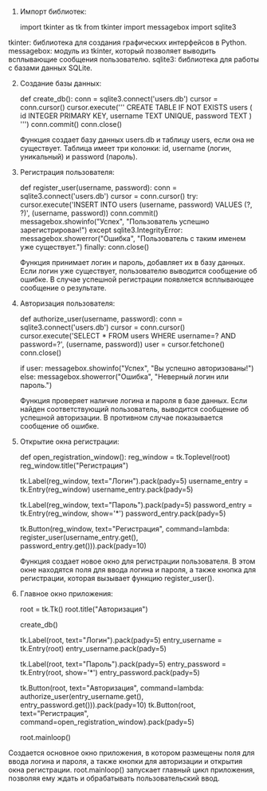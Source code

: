 1. Импорт библиотек:
   
   import tkinter as tk
   from tkinter import messagebox
   import sqlite3
   
  tkinter: библиотека для создания графических интерфейсов в Python.
   messagebox: модуль из tkinter, который позволяет выводить всплывающие сообщения пользователю.
   sqlite3: библиотека для работы с базами данных SQLite.

2. Создание базы данных:
   
   def create_db():
       conn = sqlite3.connect('users.db')
       cursor = conn.cursor()
       cursor.execute('''
           CREATE TABLE IF NOT EXISTS users (
               id INTEGER PRIMARY KEY,
               username TEXT UNIQUE,
               password TEXT
           )
       ''')
       conn.commit()
       conn.close()
   
   Функция создает базу данных users.db и таблицу users, если она не существует.
   Таблица имеет три колонки: id, username (логин, уникальный) и password (пароль).

3. Регистрация пользователя:

   def register_user(username, password):
       conn = sqlite3.connect('users.db')
       cursor = conn.cursor()
       try:
           cursor.execute('INSERT INTO users (username, password) VALUES (?, ?)', (username, password))
           conn.commit()
           messagebox.showinfo("Успех", "Пользователь успешно зарегистрирован!")
       except sqlite3.IntegrityError:
           messagebox.showerror("Ошибка", "Пользователь с таким именем уже существует.")
       finally:
           conn.close()
   
   Функция принимает логин и пароль, добавляет их в базу данных.
   Если логин уже существует, пользователю выводится сообщение об ошибке.
   В случае успешной регистрации появляется всплывающее сообщение о результате.

4. Авторизация пользователя:

     def authorize_user(username, password):
       conn = sqlite3.connect('users.db')
       cursor = conn.cursor()
       cursor.execute('SELECT * FROM users WHERE username=? AND password=?', (username, password))
       user = cursor.fetchone()
       conn.close()

    if user:
           messagebox.showinfo("Успех", "Вы успешно авторизованы!")
       else:
           messagebox.showerror("Ошибка", "Неверный логин или пароль.")
   
   Функция проверяет наличие логина и пароля в базе данных.
   Если найден соответствующий пользователь, выводится сообщение об успешной авторизации.
   В противном случае показывается сообщение об ошибке.

6. Открытие окна регистрации:
   
   def open_registration_window():
    reg_window = tk.Toplevel(root)
    reg_window.title("Регистрация")

    tk.Label(reg_window, text="Логин").pack(pady=5)
    username_entry = tk.Entry(reg_window)
    username_entry.pack(pady=5)

    tk.Label(reg_window, text="Пароль").pack(pady=5)
    password_entry = tk.Entry(reg_window, show='*')
    password_entry.pack(pady=5)

    tk.Button(reg_window, text="Регистрация",
              command=lambda: register_user(username_entry.get(), password_entry.get())).pack(pady=10)

   Функция создает новое окно для регистрации пользователя.
   В этом окне находятся поля для ввода логина и пароля, а также кнопка для регистрации, которая вызывает функцию register_user().

8. Главное окно приложения:
   
   root = tk.Tk()
   root.title("Авторизация")

   create_db()

   tk.Label(root, text="Логин").pack(pady=5)
   entry_username = tk.Entry(root)
   entry_username.pack(pady=5)

   tk.Label(root, text="Пароль").pack(pady=5)
   entry_password = tk.Entry(root, show='*')
   entry_password.pack(pady=5)

   tk.Button(root, text="Авторизация", command=lambda: authorize_user(entry_username.get(), entry_password.get())).pack(pady=10)
   tk.Button(root, text="Регистрация", command=open_registration_window).pack(pady=5)

   root.mainloop()
 
Создается основное окно приложения, в котором размещены поля для ввода логина и пароля, а также кнопки для авторизации и открытия окна регистрации.
root.mainloop() запускает главный цикл приложения, позволяя ему ждать и обрабатывать пользовательский ввод.
